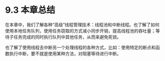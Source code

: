 # 9.3 本章总结

在本章中，我们了解各种“高级”线程管理技术：线程池和中断线程。也了解了如何使用本地任务队列，使用任务窃取的方式减小同步开销，提高线程池的吞吐量；等待子任务完成的同时执行队列中其他任务，从而来避免死锁。

也了解了使用线程去中断另一个处理线程的各种方式，比如：使用特定的断点和函数执行中断，要不就是使用某种方法，对阻塞等待进行中断。